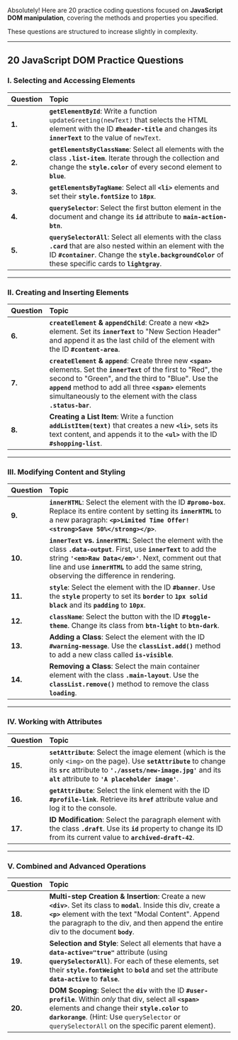 Absolutely! Here are 20 practice coding questions focused on **JavaScript DOM manipulation**, covering the methods and properties you specified.

These questions are structured to increase slightly in complexity.

---

## 20 JavaScript DOM Practice Questions

### I. Selecting and Accessing Elements

| Question | Topic                                                                                                                                                                                                                          |
| :------- | :----------------------------------------------------------------------------------------------------------------------------------------------------------------------------------------------------------------------------- |
| **1.**   | **`getElementById`**: Write a function `updateGreeting(newText)` that selects the HTML element with the ID **`#header-title`** and changes its **`innerText`** to the value of `newText`.                                      |
| **2.**   | **`getElementsByClassName`**: Select all elements with the class **`.list-item`**. Iterate through the collection and change the **`style.color`** of every second element to **`blue`**.                                      |
| **3.**   | **`getElementsByTagName`**: Select all **`<li>`** elements and set their **`style.fontSize`** to **`18px`**.                                                                                                                   |
| **4.**   | **`querySelector`**: Select the first button element in the document and change its **`id`** attribute to **`main-action-btn`**.                                                                                               |
| **5.**   | **`querySelectorAll`**: Select all elements with the class **`.card`** that are also nested within an element with the ID **`#container`**. Change the **`style.backgroundColor`** of these specific cards to **`lightgray`**. |

---

### II. Creating and Inserting Elements

| Question | Topic                                                                                                                                                                                                                                                                                                     |
| :------- | :-------------------------------------------------------------------------------------------------------------------------------------------------------------------------------------------------------------------------------------------------------------------------------------------------------- |
| **6.**   | **`createElement` & `appendChild`**: Create a new **`<h2>`** element. Set its **`innerText`** to "New Section Header" and append it as the last child of the element with the ID **`#content-area`**.                                                                                                     |
| **7.**   | **`createElement` & `append`**: Create three new **`<span>`** elements. Set the **`innerText`** of the first to "Red", the second to "Green", and the third to "Blue". Use the **`append`** method to add all three **`<span>`** elements simultaneously to the element with the class **`.status-bar`**. |
| **8.**   | **Creating a List Item**: Write a function **`addListItem(text)`** that creates a new **`<li>`**, sets its text content, and appends it to the **`<ul>`** with the ID **`#shopping-list`**.                                                                                                               |

---

### III. Modifying Content and Styling

| Question | Topic                                                                                                                                                                                                                                                                             |
| :------- | :-------------------------------------------------------------------------------------------------------------------------------------------------------------------------------------------------------------------------------------------------------------------------------- |
| **9.**   | **`innerHTML`**: Select the element with the ID **`#promo-box`**. Replace its entire content by setting its **`innerHTML`** to a new paragraph: **`<p>Limited Time Offer! <strong>Save 50%</strong></p>`**.                                                                       |
| **10.**  | **`innerText` vs. `innerHTML`**: Select the element with the class **`.data-output`**. First, use **`innerText`** to add the string **`'<em>Raw Data</em>'`**. Next, comment out that line and use **`innerHTML`** to add the same string, observing the difference in rendering. |
| **11.**  | **`style`**: Select the element with the ID **`#banner`**. Use the **`style`** property to set its **`border`** to **`1px solid black`** and its **`padding`** to **`10px`**.                                                                                                     |
| **12.**  | **`className`**: Select the button with the ID **`#toggle-theme`**. Change its class from **`btn-light`** to **`btn-dark`**.                                                                                                                                                      |
| **13.**  | **Adding a Class**: Select the element with the ID **`#warning-message`**. Use the **`classList.add()`** method to add a new class called **`is-visible`**.                                                                                                                       |
| **14.**  | **Removing a Class**: Select the main container element with the class **`.main-layout`**. Use the **`classList.remove()`** method to remove the class **`loading`**.                                                                                                             |

---

### IV. Working with Attributes

| Question | Topic                                                                                                                                                                                                                                        |
| :------- | :------------------------------------------------------------------------------------------------------------------------------------------------------------------------------------------------------------------------------------------- |
| **15.**  | **`setAttribute`**: Select the image element (which is the only `<img>` on the page). Use **`setAttribute`** to change its **`src`** attribute to **`'./assets/new-image.jpg'`** and its **`alt`** attribute to **`'A placeholder image'`**. |
| **16.**  | **`getAttribute`**: Select the link element with the ID **`#profile-link`**. Retrieve its **`href`** attribute value and log it to the console.                                                                                              |
| **17.**  | **ID Modification**: Select the paragraph element with the class **`.draft`**. Use its **`id`** property to change its ID from its current value to **`archived-draft-42`**.                                                                 |

---

### V. Combined and Advanced Operations

| Question | Topic                                                                                                                                                                                                                                                                     |
| :------- | :------------------------------------------------------------------------------------------------------------------------------------------------------------------------------------------------------------------------------------------------------------------------ |
| **18.**  | **Multi-step Creation & Insertion**: Create a new **`<div>`**. Set its class to **`modal`**. Inside this div, create a **`<p>`** element with the text "Modal Content". Append the paragraph to the div, and then append the entire div to the document **`body`**.       |
| **19.**  | **Selection and Style**: Select all elements that have a **`data-active="true"`** attribute (using **`querySelectorAll`**). For each of these elements, set their **`style.fontWeight`** to **`bold`** and set the attribute **`data-active`** to **`false`**.            |
| **20.**  | **DOM Scoping**: Select the **`div`** with the ID **`#user-profile`**. Within _only_ that div, select all **`<span>`** elements and change their **`style.color`** to **`darkorange`**. (Hint: Use `querySelector` or `querySelectorAll` on the specific parent element). |
